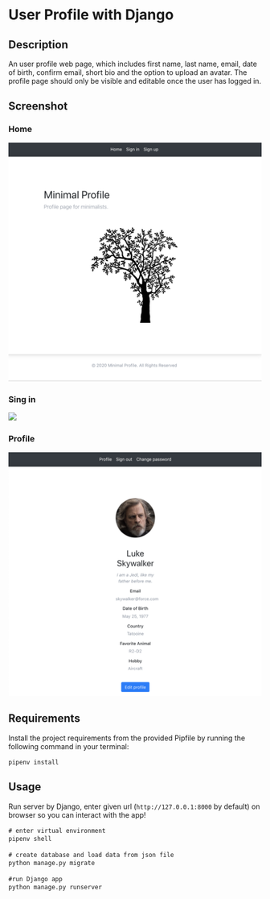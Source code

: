 # User Profile with Django
## Description
An user profile web page, which includes first name, last name, email, date of birth, confirm email, short bio and the option to upload an avatar. The profile page should only be visible and editable once the user has logged in.

## Screenshot
### Home
<img src="https://raw.githubusercontent.com/yushinna/python-project-07/images/home.png" width="600">

### Sing in
<img src="https://raw.githubusercontent.com/yushinna/python-project-07/images/sign_in.png" width="600">

### Profile
<img src="https://raw.githubusercontent.com/yushinna/python-project-07/images/profile.png" width="600">

## Requirements
Install the project requirements from the provided Pipfile by running the following command in your terminal:
```
pipenv install
```

## Usage
Run server by Django, enter given url (`http://127.0.0.1:8000` by default) on browser so you can interact with the app!

```
# enter virtual environment
pipenv shell

# create database and load data from json file
python manage.py migrate

#run Django app
python manage.py runserver
```
